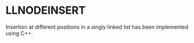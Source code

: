 # LLNODEINSERT
Insertion at different positions in a singly linked list has been implemented using C++.
